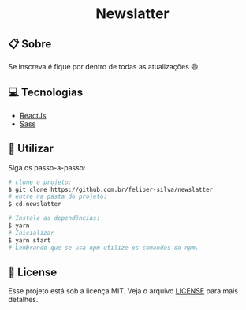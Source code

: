 <h1 align="center"> Newslatter </h1>

## :clipboard: Sobre

Se inscreva é fique por dentro de todas as atualizações :smile:

## :computer: Tecnologias

- [ReactJs](reactjs.org)
- [Sass](https://sass-lang.com/)

## :rocket: Utilizar

Siga os passo-a-passo:

```bash
# clone o projeto:
$ git clone https://github.com.br/feliper-silva/newslatter
# entre na pasta do projeto:
$ cd newslatter
```

```bash
# Instale as dependências:
$ yarn
# Inicializar
$ yarn start
# Lembrando que se usa npm utilize os comandos do npm.
```

## :memo: License

Esse projeto está sob a licença MIT. Veja o arquivo [LICENSE](LICENSE) para mais detalhes.
